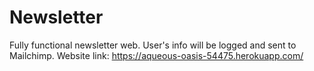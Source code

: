 # Newsletter
Fully functional newsletter web. User's info will be logged and sent to Mailchimp.
Website link: 
https://aqueous-oasis-54475.herokuapp.com/
